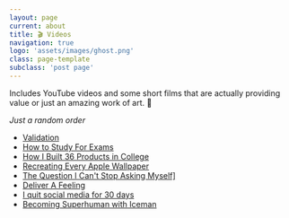 ```yaml
---
layout: page
current: about
title: 🎬 Videos
navigation: true
logo: 'assets/images/ghost.png'
class: page-template
subclass: 'post page'
---
```

Includes YouTube videos and some short films that are actually providing value or just an amazing work of art. 💎

_Just a random order_

 - <a href="https://www.youtube.com/watch?v=Cbk980jV7Ao"  target="_blank" >Validation</a>
 - <a href="https://www.youtube.com/watch?v=ukLnPbIffxE&list=LL-rurif7Y01qNfH2-5N7ZzQ&index=72&t=0s"  target="_blank" >How to Study For Exams</a>
 - <a href="https://www.youtube.com/watch?v=PVTSEWAF-zc"  target="_blank" >How I Built 36 Products in College</a>
 - <a href="https://www.youtube.com/watch?v=5yZuaAQKnkY"  target="_blank" >Recreating Every Apple Wallpaper</a>
- <a href="https://www.youtube.com/watch?v=BKCA8i4nWBI&list=LL-rurif7Y01qNfH2-5N7ZzQ&index=7&t=0s"  target="_blank" >The Question I Can't Stop Asking Myself]</a>
 - <a href="https://www.youtube.com/watch?v=wpD36KRtCM0&list=LL-rurif7Y01qNfH2-5N7ZzQ&index=18&t=0s"  target="_blank" >Deliver A Feeling</a>
 - <a href="https://www.youtube.com/watch?v=9z8_YhWoq2o"  target="_blank" >I quit social media for 30 days</a>
 - <a href="https://www.youtube.com/watch?v=8cvhwquPqJ0"  target="_blank" >Becoming Superhuman with Iceman</a>

